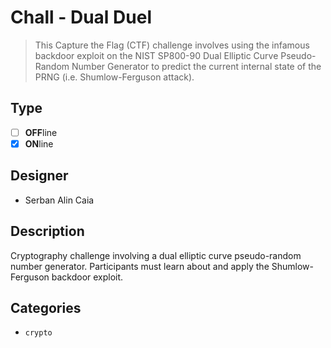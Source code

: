 # Chall - Dual Duel

> This Capture the Flag (CTF) challenge involves using the infamous backdoor exploit on the NIST SP800-90 Dual Elliptic Curve Pseudo-Random Number Generator to predict the current internal state of the PRNG (i.e. Shumlow-Ferguson attack).

## Type

- [ ] **OFF**line
- [X] **ON**line

## Designer

- Serban Alin Caia

## Description

Cryptography challenge involving a dual elliptic curve pseudo-random number generator. Participants must learn about and apply the Shumlow-Ferguson backdoor exploit.

## Categories

- `crypto`
